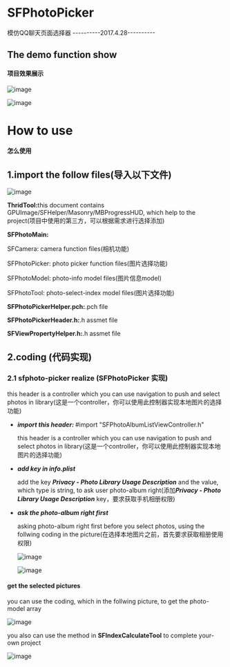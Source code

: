 # SFPhotoPicker
模仿QQ聊天页面选择器
----------2017.4.28----------
<h2>The demo function show</h2>
<h4>项目效果展示</h4>

![image](https://github.com/jufengliushao/SFPhotoPicker/blob/master/screen-pict/result-1.png)

![image](https://github.com/jufengliushao/SFPhotoPicker/blob/master/screen-pict/result-2.gif)

<h1>How to use</h1>
<h4>怎么使用</h4>
<h2>1.import the follow files(导入以下文件)</h2>

![image](https://github.com/jufengliushao/SFPhotoPicker/blob/master/screen-pict/code-list.png)

<p><b>ThridTool:</b>this document contains GPUImage/SFHelper/Masonry/MBProgressHUD, which help to the project(项目中使用的第三方，可以根据需求进行选择添加)</p>
<p><b>SFPhotoMain:</b></p>
<p>SFCamera: camera function files(相机功能)</p>
<p>SFPhotoPicker: photo picker function files(图片选择功能)</p>
<p>SFPhotoModel: photo-info model files(图片信息model)</p>
<p>SFPhotoTool: photo-select-index model files(图片选择功能)</p>
<p><b>SFPhotoPickerHelper.pch:</b>.pch file</p>
<p><b>SFPhotoPickerHeader.h:</b>.h assmet file</p>
<p><b>SFViewPropertyHelper.h:</b>.h assmet file</p>

<h2>2.coding (代码实现)</h2>
<h3>2.1 sfphoto-picker realize (SFPhotoPicker 实现)</h3>

<p>this header is a controller which you can use navigation to push and select photos in library(这是一个controller，你可以使用此控制器实现本地图片的选择功能)</p>
<ul>
<li><p><b><i>import this header: </i></b>#import "SFPhotoAlbumListViewController.h"</p></li>
<dt>this header is a controller which you can use navigation to push and select photos in library(这是一个controller，你可以使用此控制器实现本地图片的选择功能)</dt>
<li><p><b><i>add key in info.plist</i></b></p></li>
<dt>add the key <i><b>Privacy - Photo Library Usage Description</b></i> and the value, which type is string, to ask user photo-album right(添加<i><b>Privacy - Photo Library Usage Description</b></i> key，要求获取手机相册权限)</dt>
<li><p><b><i>ask the photo-album right first</i></b></p></li>
<dt>asking photo-album right first before you select photos, using the follwing coding in the picture(在选择本地图片之前，首先要求获取相册使用权限)


![image](https://github.com/jufengliushao/SFPhotoPicker/blob/master/screen-pict/des-photoRight-1.png)


![image](https://github.com/jufengliushao/SFPhotoPicker/blob/master/screen-pict/des-photoRight-2.png)

</dt>
</ul>
<h4>get the selected pictures</h4>
<p>you can use the coding, which in the follwing picture, to get the photo-model array</p>

![image](https://github.com/jufengliushao/SFPhotoPicker/blob/master/screen-pict/des-photoGet-1.png)

<p>you also can use the method in <b><i></i>SFIndexCalculateTool</b> to complete your-own project</p>

![image](https://github.com/jufengliushao/SFPhotoPicker/blob/master/screen-pict/des-photoGet-2.png)
